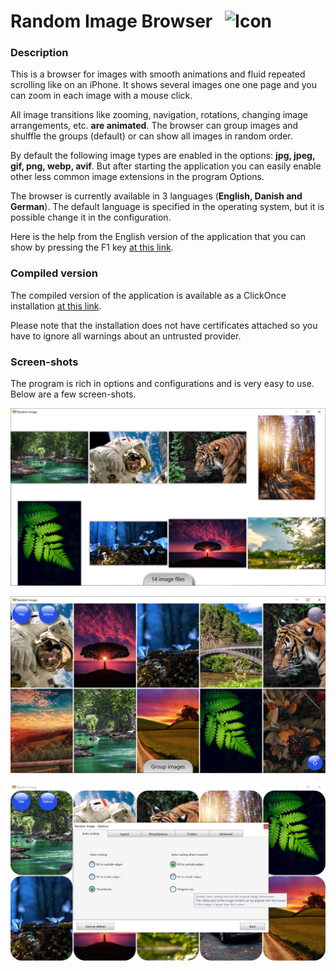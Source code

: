 # Random Image Browser &nbsp; ![Icon](src/Resources/butterfly.ico?raw=true)

### Description

This is a browser for images with smooth animations and fluid repeated scrolling like on an iPhone. It shows several images one one page and you can zoom in each image with a mouse click.

All image transitions like zooming, navigation, rotations, changing image arrangements, etc. **are animated**. The browser can group images and shulffle the groups (default) or can show all images in random order.

By default the following image types are enabled in the options:
**jpg, jpeg, gif, png, webp, avif**.
But after starting the application you can easily enable other less common image extensions in the program Options.

The browser is currently available in 3 languages (**English, Danish and German**). The default language is specified
in the operating system, but it is possible change it in the configuration.

Here is the help from the English version of the application that you can show by pressing the F1 key [at this link](https://htmlpreview.github.io/?https://raw.githubusercontent.com/RadekBuczkowski/random_image_browser/main/src/Resources/help.en_US.html).

### Compiled version

The compiled version of the application is available as a ClickOnce installation [at this link](https://htmlpreview.github.io/?https://raw.githubusercontent.com/RadekBuczkowski/random_image_browser/main/ClickOnce/Publish.html).

Please note that the installation does not have certificates attached so you have to ignore all warnings about an untrusted provider.

### Screen-shots

The program is rich in options and configurations and is very easy to use. Below are a few screen-shots.

![Icon](demo/demo1.jpg?raw=true)

![Icon](demo/demo2.jpg?raw=true)

![Icon](demo/demo3.jpg?raw=true)

